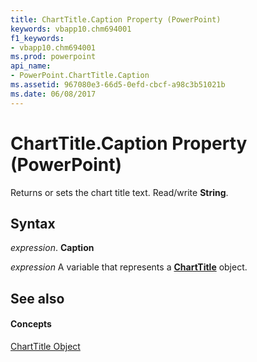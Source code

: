 ```yaml
---
title: ChartTitle.Caption Property (PowerPoint)
keywords: vbapp10.chm694001
f1_keywords:
- vbapp10.chm694001
ms.prod: powerpoint
api_name:
- PowerPoint.ChartTitle.Caption
ms.assetid: 967080e3-66d5-0efd-cbcf-a98c3b51021b
ms.date: 06/08/2017
---
```



# ChartTitle.Caption Property (PowerPoint)

Returns or sets the chart title text. Read/write  **String**.


## Syntax

 _expression_. **Caption**

 _expression_ A variable that represents a **[ChartTitle](PowerPoint.ChartTitle.md)** object.


## See also


#### Concepts


[ChartTitle Object](PowerPoint.ChartTitle.md)

